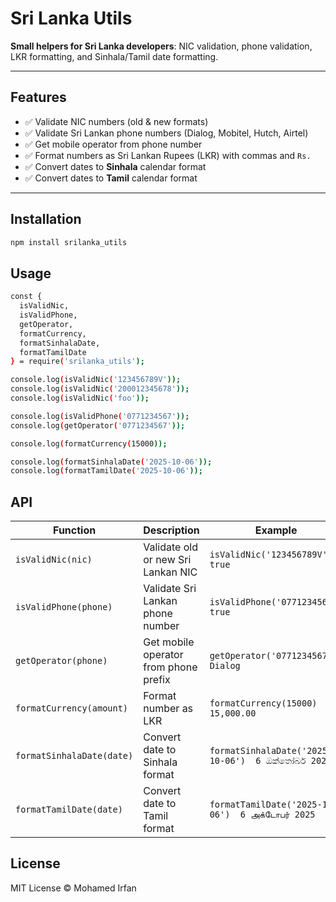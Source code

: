 # Sri Lanka Utils

**Small helpers for Sri Lanka developers**: NIC validation, phone validation, LKR formatting, and Sinhala/Tamil date formatting.  

---

## Features

- ✅ Validate NIC numbers (old & new formats)  
- ✅ Validate Sri Lankan phone numbers (Dialog, Mobitel, Hutch, Airtel)  
- ✅ Get mobile operator from phone number  
- ✅ Format numbers as Sri Lankan Rupees (LKR) with commas and `Rs.`  
- ✅ Convert dates to **Sinhala** calendar format  
- ✅ Convert dates to **Tamil** calendar format  

---

## Installation

```bash
npm install srilanka_utils
```

## Usage


``` bash
const { 
  isValidNic, 
  isValidPhone, 
  getOperator, 
  formatCurrency, 
  formatSinhalaDate, 
  formatTamilDate 
} = require('srilanka_utils');

console.log(isValidNic('123456789V')); 
console.log(isValidNic('200012345678'));
console.log(isValidNic('foo')); 

console.log(isValidPhone('0771234567')); 
console.log(getOperator('0771234567')); 

console.log(formatCurrency(15000)); 

console.log(formatSinhalaDate('2025-10-06')); 
console.log(formatTamilDate('2025-10-06'));   
```


## API


| Function                  | Description                           | Example                                              |
| ------------------------- | ------------------------------------- | ---------------------------------------------------- |
| `isValidNic(nic)`         | Validate old or new Sri Lankan NIC    | `isValidNic('123456789V')  true`                     |
| `isValidPhone(phone)`     | Validate Sri Lankan phone number      | `isValidPhone('0771234567')  true`                   |
| `getOperator(phone)`      | Get mobile operator from phone prefix | `getOperator('0771234567')  Dialog`                  |
| `formatCurrency(amount)`  | Format number as LKR                  | `formatCurrency(15000)  Rs. 15,000.00`               |
| `formatSinhalaDate(date)` | Convert date to Sinhala format        | `formatSinhalaDate('2025-10-06')  6 ඔක්තෝබර් 2025`  | 
| `formatTamilDate(date)`   | Convert date to Tamil format          | `formatTamilDate('2025-10-06')  6 அக்டோபர் 2025`    |



## License

MIT License © Mohamed Irfan
